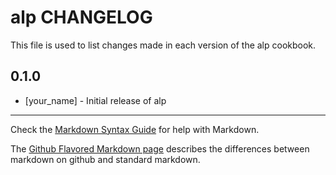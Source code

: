 alp CHANGELOG
=============

This file is used to list changes made in each version of the alp cookbook.

0.1.0
-----
- [your_name] - Initial release of alp

- - -
Check the [Markdown Syntax Guide](http://daringfireball.net/projects/markdown/syntax) for help with Markdown.

The [Github Flavored Markdown page](http://github.github.com/github-flavored-markdown/) describes the differences between markdown on github and standard markdown.

